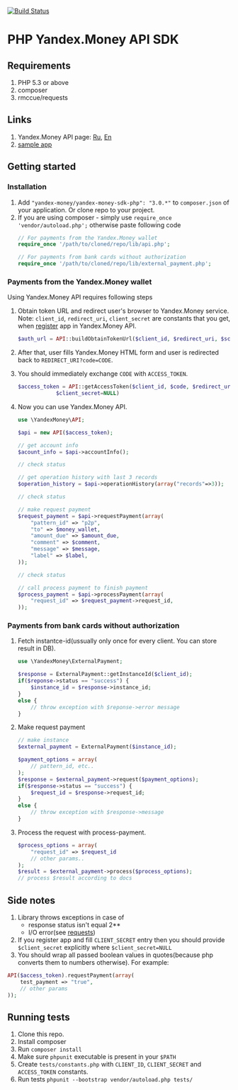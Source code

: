 [![Build Status](https://travis-ci.org/yandex-money/yandex-money-sdk-php.svg?branch=master)](https://travis-ci.org/yandex-money/yandex-money-sdk-php)

# PHP Yandex.Money API SDK

## Requirements

1. PHP 5.3 or above
2. composer
3. rmccue/requests

## Links

1. Yandex.Money API page: [Ru](http://api.yandex.ru/money/),
[En](http://api.yandex.com/money/)
2. [sample app](https://github.com/yandex-money/yandex-money-sdk-php-sample)

## Getting started

### Installation

1. Add `"yandex-money/yandex-money-sdk-php": "3.0.*"` to `composer.json` of your application. Or clone repo to your project.
2. If you are using composer - simply use `require_once 'vendor/autoload.php';` otherwise paste following code
    ```php
    // For payments from the Yandex.Money wallet
    require_once '/path/to/cloned/repo/lib/api.php';

    // For payments from bank cards without authorization
    require_once '/path/to/cloned/repo/lib/external_payment.php';
    ```

### Payments from the Yandex.Money wallet

Using Yandex.Money API requires following steps

1. Obtain token URL and redirect user's browser to Yandex.Money service.
Note: `client_id`, `redirect_uri`, `client_secret` are constants that you get,
when [register](https://sp-money.yandex.ru/myservices/new.xml) app in Yandex.Money API.

    ```php
    $auth_url = API::buildObtainTokenUrl($client_id, $redirect_uri, $scope, $client_secret)
    ```

2. After that, user fills Yandex.Money HTML form and user is redirected back to
`REDIRECT_URI?code=CODE`.

3. You should immediately exchange `CODE` with `ACCESS_TOKEN`.

    ```php
    $access_token = API::getAccessToken($client_id, $code, $redirect_uri,
                $client_secret=NULL)
    ```

4. Now you can use Yandex.Money API.

    ```php
    use \YandexMoney\API;

    $api = new API($access_token);

    // get account info
    $acount_info = $api->accountInfo();

    // check status 

    // get operation history with last 3 records
    $operation_history = $api->operationHistory(array("records"=>3));

    // check status 

    // make request payment
    $request_payment = $api->requestPayment(array(
        "pattern_id" => "p2p",
        "to" => $money_wallet,
        "amount_due" => $amount_due,
        "comment" => $comment,
        "message" => $message,
        "label" => $label,
    ));

    // check status 

    // call process payment to finish payment
    $process_payment = $api->processPayment(array(
        "request_id" => $request_payment->request_id,
    ));
    ```

### Payments from bank cards without authorization

1. Fetch instantce-id(ussually only once for every client. You can store
result in DB).

    ```php
    use \YandexMoney\ExternalPayment;

    $response = ExternalPayment::getInstanceId($client_id);
    if($reponse->status == "success") {
        $instance_id = $response->instance_id;
    }
    else {
        // throw exception with $reponse->error message
    }
    ```

2. Make request payment

    ```php
    // make instance
    $external_payment = ExternalPayment($instance_id);

    $payment_options = array(
        // pattern_id, etc..
    );
    $response = $external_payment->request($payment_options);
    if($response->status == "success") {
        $request_id = $response->request_id;
    }
    else {
        // throw exception with $response->message
    }
    ```

3. Process the request with process-payment. 

    ```php
    $process_options = array(
        "request_id" => $request_id
        // other params..
    );
    $result = $external_payment->process($process_options);
    // process $result according to docs
    ```

## Side notes

1. Library throws exceptions in case of
    * response status isn't equal 2**
    * I/O error(see [requests](https://github.com/rmccue/Requests))
2. If you register app and fill `CLIENT_SECRET` entry then you should
provide `$client_secret` explicitly where `$client_secret=NULL`
3. You should wrap all passed boolean values in quotes(because php converts
them to numbers otherwise). For example:

```php
API($access_token).requestPayment(array(
    test_payment => "true",
    // other params
));
```


## Running tests

1. Clone this repo.
2. Install composer
3. Run `composer install`
4. Make sure `phpunit` executable is present in your `$PATH`
5. Create `tests/constants.php` with `CLIENT_ID`, `CLIENT_SECRET` and `ACCESS_TOKEN`
constants. 
6. Run tests `phpunit --bootstrap vendor/autoload.php tests/`
